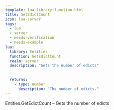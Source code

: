 ```yaml
---
template: lua-library-function.html
title: GetEdictCount
icon: lua-server
tags:
  - lua
  - server
  - needs-verification
  - needs-example
lua:
  library: Entities
  function: GetEdictCount
  realm: server
  description: "Gets the number of edicts"
  
  
  returns:
    - type: number
      description: "The number of edicts."
---
```


<div class="lua__search__keywords">
Entities.GetEdictCount &#x2013; Gets the number of edicts
</div>
